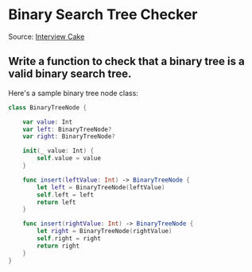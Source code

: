 # Binary Search Tree Checker
Source: [Interview Cake](https://www.interviewcake.com/question/swift/bst-checker?course=fc1&section=trees-graphs)

## Write a function to check that a binary tree is a valid binary search tree.

Here's a sample binary tree node class:
```swift
class BinaryTreeNode {

    var value: Int
    var left: BinaryTreeNode?
    var right: BinaryTreeNode?

    init(_ value: Int) {
        self.value = value
    }

    func insert(leftValue: Int) -> BinaryTreeNode {
        let left = BinaryTreeNode(leftValue)
        self.left = left
        return left
    }

    func insert(rightValue: Int) -> BinaryTreeNode {
        let right = BinaryTreeNode(rightValue)
        self.right = right
        return right
    }
}
```
